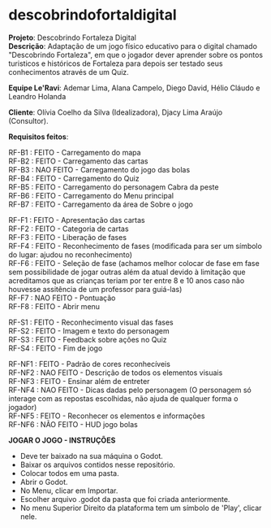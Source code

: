 # descobrindofortaldigital
**Projeto**: Descobrindo Fortaleza Digital<br/>
**Descrição**: Adaptação de um jogo físico educativo para o digital chamado "Descobrindo Fortaleza", em que o jogador dever aprender sobre os pontos turisticos e históricos de Fortaleza para depois ser testado seus conhecimentos através de um Quiz.

**Equipe Le'Ravi**:
Ademar Lima, Alana Campelo, Diego David, Hélio Cláudo e Leandro Holanda

**Cliente**:
Olívia Coelho da Silva (Idealizadora), Djacy Lima Araújo (Consultor).

**Requisitos feitos**:

RF-B1 : FEITO      - Carregamento do mapa<br/>
RF-B2 : FEITO      - Carregamento das cartas<br/>
RF-B3 : NAO FEITO  - Carregamento do jogo das bolas<br/>
RF-B4 : FEITO      - Carregamento do Quiz<br/>
RF-B5 : FEITO      - Carregamento do personagem Cabra da peste<br/>
RF-B6 : FEITO      - Carregamento do Menu principal<br/>
RF-B7 : FEITO      - Carregamento da área de Sobre o jogo<br/>
 
RF-F1 : FEITO      - Apresentação das cartas<br/>
RF-F2 : FEITO      - Categoria de cartas<br/>
RF-F3 : FEITO      - Liberação de fases<br/>
RF-F4 : FEITO      - Reconhecimento de fases (modificada para ser um símbolo do lugar: ajudou no reconhecimento)<br/>
RF-F6 : FEITO      - Seleção de fase (achamos melhor colocar de fase em fase sem possibilidade de jogar outras além da atual devido à limitação que acreditamos que as crianças teriam por ter entre 8 e 10 anos caso não houvesse assitência de um professor para guiá-las)<br/>
RF-F7 : NAO FEITO  - Pontuação<br/>
RF-F8 : FEITO      - Abrir menu<br/>

RF-S1 : FEITO      - Reconhecimento visual das fases<br/>
RF-S2 : FEITO      - Imagem e texto do personagem<br/>
RF-S3 : FEITO      - Feedback sobre ações no Quiz<br/>
RF-S4 : FEITO      - Fim de jogo<br/>
 
RF-NF1 : FEITO     - Padrão de cores reconhecíveis<br/>
RF-NF2 : NAO FEITO - Descrição de todos os elementos visuais<br/>
RF-NF3 : FEITO     - Ensinar além de entreter<br/>
RF-NF4 : NAO FEITO - Dicas dadas pelo personagem (O personagem só interage com as repostas escolhidas, não ajuda de qualquer forma o jogador)<br/>
RF-NF5 : FEITO     - Reconhecer os elementos e informações<br/>
RF-NF6 : NÃO FEITO - HUD jogo bolas<br/>

**JOGAR O JOGO - INSTRUÇÕES**

- Deve ter baixado na sua máquina o Godot.
- Baixar os arquivos contidos nesse repositório.
- Colocar todos em uma pasta.
- Abrir o Godot.
- No Menu, clicar em Importar.
- Escolher arquivo .godot da pasta que foi criada anteriormente.
- No menu Superior Direito da plataforma tem um símbolo de 'Play', clicar nele.
